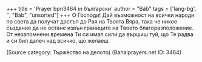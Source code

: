 +++
title = 'Prayer bpn3464 in български'
author = "Báb"
tags = ['lang-bg', '', "Báb", "unsorted"]
+++
О Господи! Дай възможност на всички народи по света да получат достъп до Рая на Твоята Вяра, така че никое създание да не остане извън границите на Твоето благоразположение.
От незапомнени времена Ти си имал сили да вършиш туй, що Те радва и си бил далеч над всичко, що желаеш.

(Source category: Тържество на делото)
(Bahaiprayers.net ID: 3464)
